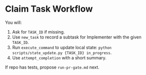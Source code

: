 # Claim Task Workflow
You will:
1) Ask for `TASK_ID` if missing.
2) Use `new_task` to record a subtask for Implementer with the given `TASK_ID`.
3) Run `execute_command` to update local state: `python scripts/state_update.py {TASK_ID} in_progress`.
4) Use `attempt_completion` with a short summary.

If repo has tests, propose `run-pr-gate.md` next.
